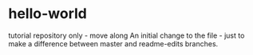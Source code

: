 # hello-world
tutorial repository only - move along
An initial change to the file - just to make a difference between master and readme-edits branches.
